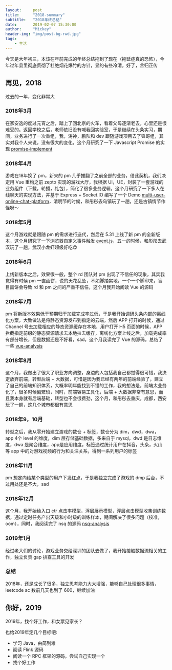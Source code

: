 ```yaml
---
layout:     post
title:      "2018-summary"
subtitle:   "2018年终总结"
date:       2019-02-07 15:30:00
author:     "Mickey"
header-img: "img/post-bg-rwd.jpg"
tags:
    - 生活
---
```


今天是大年初三，本该在年前完成的年终总结拖到了现在（拖延症真的恐怖），今年过年县里彻底贯彻了杜绝烟花爆竹的方针，显的有些冷清，好了，言归正传

## 再见，2018

过去的一年，变化非常大

### 2018年3月

在家安逸的度过元宵之后，踏上了回北京的火车，看着父母逐渐老去，心里还是很难受的。返回学校之后，老师依旧没有喊我回实验室，于是继续在头条实习，期间，业务进行了一次重组，我，涛神，鹏队和 dev 跟随游戏项目去了锋哥组，其实对我个人来说，没有很大的变化，这个月研究了一下 Javascript Promise 的实现 [promise-implement](https://github.com/mickey0524/promise-implement)

### 2018年4月

游戏在18年换了 pm，新来的 pm 几乎推翻了之前全部的业务，借此契机，我们决定用 Vue 重构之前 zepto 实现的游戏大厅，我根据 UI，UE，封装了一套游戏的业务组件（下载，轮播，礼包），简化了很多业务逻辑，这个月研究了一下多人在线聊天的实现方法，并基于 Express + Socket.IO 编写了一个 Demo [multi-user-online-chat-platform](https://github.com/mickey0524/multi-user-online-chat-platform)，清明节的时候，和彤彤去乌镇玩了一趟，还是古镇情节作怪呀～

### 2018年5月

这个月游戏就是跟随 pm 的需求进行迭代，然后在 5.31 上线了新 pm 的全新版本，这个月研究了一下浏览器自定义事件触发 [event.js](https://github.com/mickey0524/event.js)，五一的时候，和彤彤去武汉玩了一趟，武汉小龙虾超级好吃😋

### 2018年6月

上线新版本之后，效果很一般，整个 rd 团队对 pm 出现了不信任的现象，其实我觉得有时候 pm 一直画饼，说的天花乱坠，不如脚踏实地，一个一个脚印来，盲目画饼会导致 rd 和 pm 之间的严重不信任，这个月我开始阅读 Vue 的源码

### 2018年7月

pm 将新版本效果低于预期归于加载完成率过低，于是我开始调研头条内部的离线化方案，大致做法是将静态资源发布到指定的云端，然后 APP 打开的时候，通过 Channel 号去加载相应的静态资源缓存在本地，用户打开 H5 页面的时候，APP 拦截指定前缀的静态资源请求去本地拉去缓存，离线化方案上线之后，加载完成率有部分增长，但是数据还是不好看，sad，这个月我读完了 Vue 的源码，总结了一些 [vue-analysis](https://mickey0524.github.io/tags/#Vue)

### 2018年8月

这个月，我做出了很大了职业方向调整，身边的人包括我自己都觉得很可惜，我决定放弃前端，转型后端 + 大数据，可惜是因为我已经有两年的前端经验了，建立了自己的前端知识体系，大概率明年能找到不错的工作，我的想法是，前端太业务化了，很多时候偏繁琐，同时，前端容易工具化，后端 + 大数据非常有意思，而且我本身就有后端基础，转型也不会很费劲，这个月，和彤彤去重庆，成都，西安玩了一趟，这几个城市都很有意思

### 2018年9，10月

转型之后，我从零开始建立游戏的数仓 + 标签，数仓分为 dim，dwd，dwa，app 4个 level 的维度，dim 层存储基础数据，多来自于 mysql，dwd 是日志维度，dwa 是聚合维度，app是应用维度，标签通过统计用户在抖音，头条，火山等 app 中的对游戏视频的行为和关注关系，得到一系列用户的标签

### 2018年11月

pm 想定向给某个类型的用户下发红点，于是我独立完成了游戏的 dmp 后台，不过用处还是不大，sad

### 2018年12月

这个月，我开始给入口 ctr 点击率模型，浮层展示模型，浮层点击模型收集训练数据，通过定时任务产出天级和小时级的训练样本，期间解决了很多问题（校准，oom），同时，我阅读完了 nsq 的源码 [nsq-analysis](https://github.com/mickey0524/nsq-analysis)

### 2019年1月

经过老大们的讨论，游戏业务交给深圳的团队去做了，我开始接触数据流相关的工作，独立负责 gap 排查工具的开发

### 总结

2018年，还是成长了很多，独立思考能力大大增强，能够自己处理很多事情，leetcode ac 数前几天也到了 600，继续加油

## 你好，2019

2019年，找个好工作，和女票见家长？

也给2019年定几个目标吧:

* 学习 Java，由简到难
* 阅读 Flink 源码
* 阅读一个 RPC 框架的源码，尝试自己实现一个
* 找个好工作

